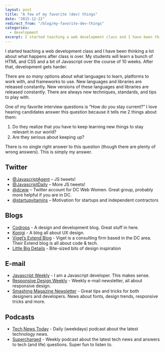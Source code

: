 ```yaml
---
layout: post
title: "A few of my favorite (dev) things"
date: "2015-12-22"
redirect_from: "/blog/my-favorite-dev-things"
categories:
  - development
excerpt: I started teaching a web development class and I have been thinking a lot about what happens after class is over.
---
```


I started teaching a web development class and I have been thinking a lot about what happens after class is over.  My students will learn a bunch of HTML and CSS and a bit of Javascript over the course of 10 weeks.  After that, development gets harder.

There are _so many_ options about what languages to learn, platforms to work with, and frameworks to use.  New languages and libraries are released constantly.  New versions of these languages and libraries are released constantly.  There are always new techniques, standards, and tips to play with.

One of my favorite interview questions is “How do you stay current?”  I love hearing candidates answer this question because it tells me 2 things about them:

1. Do they realize that you have to keep learning new things to stay relevant in our world?
2. Are they serious about keeping up?

There is no single right answer to this question (though there are plenty of wrong answers).  This is simply my answer.

## Twitter

* [@JavascriptAgent](https://twitter.com/JavascriptAgent) – JS tweets!
* [@JavascriptDaily](https://twitter.com/JavaScriptDaily) – More JS tweets!
* [@dcww](https://twitter.com/dcww) – Twitter account for DC Web Women.  Great group, probably more helpful if you are in DC.
* [@startupvitamins](https://twitter.com/startupvitamins) – Motivation for startups and independent contractors

## Blogs

* [Codrops](http://tympanus.net/codrops/) - A design and development blog.  Great stuff in here.
* [Konigi](https://konigi.com/blog/) - A blog all about UX design.
* [Viget’s Extend Blog](https://www.viget.com/articles/) - Viget is a consulting firm based in the DC area.  Their Extend blog is all about code & tech.
* [Little Big Details](http://littlebigdetails.com/) - Bite-sized bits of design inspiration

## E-mail

* [Javascript Weekly](http://javascriptweekly.com/) - I am a Javascript developer. This makes sense.
* [Responsive Design Weekly](https://responsivedesign.is/newsletter/) - Weekly e-mail newsletter, all about responsive design.
* [Smashing Magazine Newsletter](https://www.smashingmagazine.com/the-smashing-newsletter/) - Great tips and tricks for both designers and developers.  News about fonts, design trends, responsive tricks and more.

## Podcasts

* [Tech News Today](https://twit.tv/shows/tech-news-today) - Daily (weekdays) podcast about the latest technology news.
* [Supercharged](http://5by5.tv/supercharged) - Weekly podcast about the latest tech news and answers to tech (and life) questions.  Super fun to listen to.
